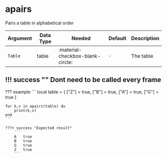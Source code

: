 # apairs
Pairs a table in alphabetical order

| Argument              | Data Type                            | Needed                    | Default         | Description
| ----------------------| ------------------------------------ | ------------------------- |-----------------|-------------
| `Table`                | table | :material-checkbox-blank-circle: | `-` | The table

!!! success ""
    Dont need to be called every frame
---
??? example
    ```
    local table = {
        ["Z"] = true,
        ["B"] = true,
        ["A"] = true,
        ["G"] = true
    }
    

    for k,v in apairs(table) do
        print(k,v)
    end
    ```

    ???+ success "Expected result"
        ```
        A	true
        B	true
        G	true
        Z	true
        ```
